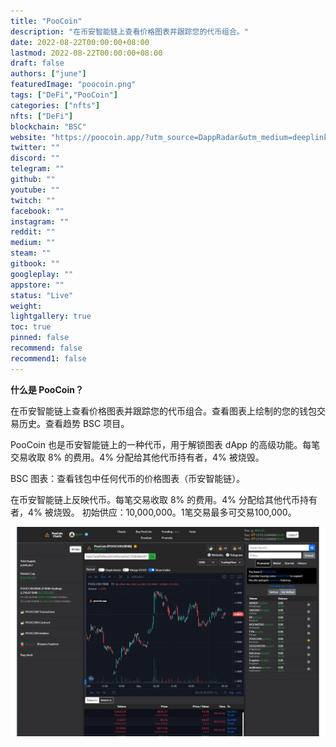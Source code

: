 ```yaml
---
title: "PooCoin"
description: "在币安智能链上查看价格图表并跟踪您的代币组合。"
date: 2022-08-22T00:00:00+08:00
lastmod: 2022-08-22T00:00:00+08:00
draft: false
authors: ["june"]
featuredImage: "poocoin.png"
tags: ["DeFi","PooCoin"]
categories: ["nfts"]
nfts: ["DeFi"]
blockchain: "BSC"
website: "https://poocoin.app/?utm_source=DappRadar&utm_medium=deeplink&utm_campaign=visit-website"
twitter: ""
discord: ""
telegram: ""
github: ""
youtube: ""
twitch: ""
facebook: ""
instagram: ""
reddit: ""
medium: ""
steam: ""
gitbook: ""
googleplay: ""
appstore: ""
status: "Live"
weight: 
lightgallery: true
toc: true
pinned: false
recommend: false
recommend1: false
---
```


**什么是 PooCoin？**

在币安智能链上查看价格图表并跟踪您的代币组合。查看图表上绘制的您的钱包交易历史。查看趋势 BSC 项目。

PooCoin 也是币安智能链上的一种代币，用于解锁图表 dApp 的高级功能。每笔交易收取 8% 的费用。4% 分配给其他代币持有者，4% 被烧毁。

BSC 图表：查看钱包中任何代币的价格图表（币安智能链）。

在币安智能链上反映代币。每笔交易收取 8% 的费用。4% 分配给其他代币持有者，4% 被烧毁。
初始供应：10,000,000。1笔交易最多可交易100,000。

![PooCoin](38.png)